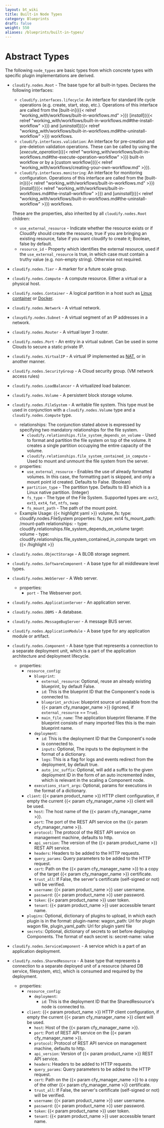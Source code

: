 ```yaml
---
layout: bt_wiki
title: Built-in Node Types
category: Blueprints
draft: false
weight: 550
aliases: /blueprints/built-in-types/
---
```


# Abstract Types

The following `node_types` are basic types from which concrete types with specific plugin implementations are derived.

* `cloudify.nodes.Root` - The base type for all built-in types. Declares the following interfaces:

  - `cloudify.interfaces.lifecycle`: An interface for standard life cycle operations (e.g. create, start, stop, etc.). Operations of this interface are called from the [built-in]({{< relref "working_with/workflows/built-in-workflows.md" >}}) [*install*]({{< relref "working_with/workflows/built-in-workflows.md#the-install-workflow" >}}) and [*uninstall*]({{< relref "working_with/workflows/built-in-workflows.md#the-uninstall-workflow" >}}) workflows.
  - `cloudify.interfaces.validation`: An interface for pre-creation and pre-deletion validation operations. These can be called by using the [*execute_operation*]({{< relref "working_with/workflows/built-in-workflows.md#the-execute-operation-workflow" >}}) built-in workflow or by a [custom workflow]({{< relref "working_with/workflows/creating-your-own-workflow.md" >}}).
  - `cloudify.interfaces.monitoring`: An interface for monitoring configuration. Operations of this interface are called from the [built-in]({{< relref "working_with/workflows/built-in-workflows.md" >}}) [*install*]({{< relref "working_with/workflows/built-in-workflows.md#the-install-workflow" >}}) and [*uninstall*]({{< relref "working_with/workflows/built-in-workflows.md#the-uninstall-workflow" >}}) workflows.

  These are the properties, also inherited by all `cloudify.nodes.Root` children:

  - `use_external_resource` - Indicate whether the resource exists or if Cloudify should create the resource, true if you are bringing an existing resource, false if you want cloudify to create it; Boolean, false by default.
  - `resource_id` - Property which identifies the external resource, used if the `use_external_resource` is true, in which case must contain a truthy value (e.g. non-empty string).  Otherwise not required.


* `cloudify.nodes.Tier` - A marker for a future scale group.

* `cloudify.nodes.Compute` - A compute resource. Either a virtual or a physical host.


* `cloudify.nodes.Container` - A logical partition in a host such as [Linux container](http://en.wikipedia.org/wiki/LXC) or [Docker](https://www.docker.io/).

* `cloudify.nodes.Network` - A virtual network.

* `clouydify.nodes.Subnet` - A virtual segment of an IP addresses in a network.

* `cloudify.nodes.Router` - A virtual layer 3 router.

* `cloudify.nodes.Port` - An entry in a virtual subnet. Can be used in some Clouds to secure a static private IP.

* `cloudify.nodes.VirtualIP` - A virtual IP implemented as [NAT](http://en.wikipedia.org/wiki/Network_address_translation), or in another manner.

* `cloudify.nodes.SecurityGroup` - A Cloud security group. (VM network access rules)

* `cloudify.nodes.LoadBalancer` - A virtualized load balancer.

* `cloudify.nodes.Volume` - A persistent block storage volume.

* `cloudify.nodes.FileSystem` - A writable file system. This type must be used in conjunction with a `cloudify.nodes.Volume` type and a `cloudify.nodes.Compute` type.
    * relationships: The conjunction stated above is expressed by specifying two mandatory relationships for the file system.
        * `cloudify.relationships.file_system_depends_on_volume` - Used to format and partition the file system on top of the volume. It creates a single partition occupying the entire capacity of the volume.
        * `cloudify.relationships.file_system_contained_in_compute` - Used to mount and unmount the file system from the server.
    * properties:
        * `use_external_resource` - Enables the use of already formatted volumes. In this case, the formatting part is skipped, and only a mount point id created. Defaults to False. (Boolean)
        * `partition_type` - The partition type. Defaults to 83 which is a Linux native partition. (Integer)
        * `fs_type` - The type of the File System. Supported types are: `ext2`, `ext3`, `ext4`, `fat`, `ntfs`, `swap`
        * `fs_mount_path` - The path of the mount point.
    * Example Usage:
        {{< highlight  yaml >}}
          volume_fs:
            type: cloudify.nodes.FileSystem
            properties:
              fs_type: ext4
              fs_mount_path: /mount-path
            relationships:
              - type: cloudify.relationships.file_system_depends_on_volume
                target: volume
              - type: cloudify.relationships.file_system_contained_in_compute
                target: vm
        {{< /highlight >}}


* `cloudify.nodes.ObjectStorage` - A BLOB storage segment.

* `cloudify.nodes.SoftwareComponent` - A base type for all middleware level types.

* `cloudify.nodes.WebServer` - A Web server.
    * properties:
        * `port` - The Webserver port.

* `cloudify.nodes.ApplicationServer` - An application server.

* `cloudify.nodes.DBMS` - A database.

* `cloudify.nodes.MessageBugServer` - A message BUS server.

* `cloudify.nodes.ApplicationModule` - A base type for any application module or artifact.

* `cloudify.nodes.Component` - A base type that represents a connection to a separate deployment unit, which is a part of the application architecture and deployment lifecycle.
    * properties:
        * `resource_config`:
            * `blueprint`:
                * `external_resource`: Optional, reuse an already existing blueprint, by default False.
                * `id`: This is the blueprint ID that the Component's node is connected to.
                * `blueprint_archive`: blueprint source url available from the {{< param cfy_manager_name >}} (ignored, if `external_resource` == `True`).
                * `main_file_name`: The application blueprint filename. If the blueprint consists of many imported files this is the main blueprint name.
            * `deployment`:
                * `id`: This is the deployment ID that the Component's node is connected to.
                * `inputs`: Optional, The inputs to the deployment in the format of a dictionary.
                * `logs`: This is a flag for logs and events redirect from the deployment, by default true.
                * `auto_inc_suffix`: Optional, will add a suffix to the given deployment ID in the form of an auto incremented index, which is relevant in the scaling a Component node.
            * `executions_start_args`: Optional, params for executions in the format of a dictionary.
        * `client`: {{< param product_name >}} HTTP client configuration, if empty the current {{< param cfy_manager_name >}} client will be used.
            * `host`: The host name of the {{< param cfy_manager_name >}}.
            * `port`: The port of the REST API service on the {{< param cfy_manager_name >}}.
            * `protocol`: The protocol of the REST API service on management machine, defaults to http.
            * `api_version`: The version of the {{< param product_name >}} REST API service.
            * `headers`: Headers to be added to the HTTP requests.
            * `query_params`: Query parameters to be added to the HTTP request.
            * `cert`: Path on the {{< param cfy_manager_name >}} to a copy of the target {{< param cfy_manager_name >}} certificate.
            * `trust_all`: If False, the server's certificate (self-signed or not) will be verified.
            * `username`: {{< param product_name >}} user username.
            * `password`: {{< param product_name >}} user password.
            * `token`: {{< param product_name >}} user token.
            * `tenant`: {{< param product_name >}} user accessible tenant name.
        * `plugins`: Optional, dictionary of plugins to upload,
                     in which each plugin is in the format:
                        plugin-name:
                          wagon_path: Url for plugin wagon file,
                          plugin_yaml_path: Url for plugin yaml file
        * `secrets`: Optional, dictionary of secrets to set before deploying Components.
                     The format of each secret is:
                        secret-name: value

* `cloudify.nodes.ServiceComponent` - A service which is a part of an application deployment.

* `cloudify.nodes.SharedResource` - A base type that represents a connection to a separate deployed unit of a resource (shared DB service, filesystem, etc), which is consumed and required by the deployment.
    * properties:
      * `resource_config`:
        * `deployment`:
            * `id`: This is the deployment ID that the SharedResource's node is connected to.
      * `client`: {{< param product_name >}} HTTP client configuration, if empty the current {{< param cfy_manager_name >}} client will be used.
        * `host`: Host of the {{< param cfy_manager_name >}}.
        * `port`: Port of REST API service on the {{< param cfy_manager_name >}}.
        * `protocol`: Protocol of REST API service on management machine, defaults to http.
        * `api_version`: Version of {{< param product_name >}} REST API service.
        * `headers`: Headers to be added to HTTP requests.
        * `query_params`: Query parameters to be added to the HTTP request.
        * `cert`: Path on the {{< param cfy_manager_name >}} to a copy of the other {{< param cfy_manager_name >}} certificate.
        * `trust_all`: If False, the server's certificate (self-signed or not) will be verified.
        * `username`: {{< param product_name >}} user username.
        * `password`: {{< param product_name >}} user password.
        * `token`: {{< param product_name >}} user token.
        * `tenant`: {{< param product_name >}} user accessible tenant name.
